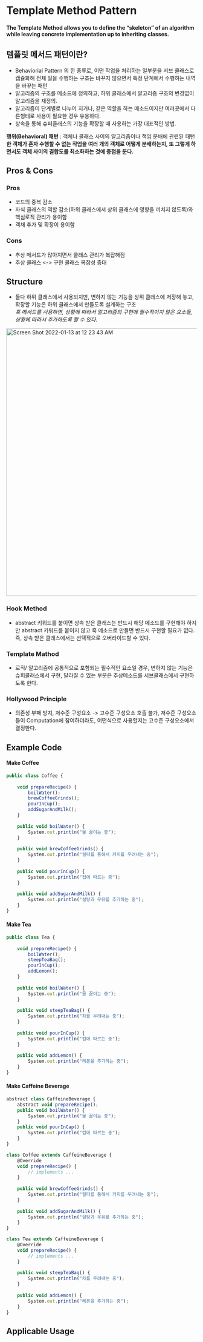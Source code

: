 # Template Method Pattern 

#### The Template Method allows you to define the “skeleton” of an algorithm while leaving concrete implementation up to inheriting classes.

## 템플릿 메서드 패턴이란?
- Behaviorial Pattern 의 한 종류로, 어떤 작업을 처리하는 일부분을 서브 클래스로 캡슐화해 전체 일을 수행하는 구조는 바꾸지 않으면서 특정 단계에서 수행하는 내역을 바꾸는 패턴
- 알고리즘의 구조를 메소드에 정의하고, 하위 클래스에서 알고리즘 구조의 변경없이 알고리즘을 재정의.
- 알고리즘이 단계별로 나누어 지거나, 같은 역할을 하는 메소드이지만 여러곳에서 다른형태로 사용이 필요한 경우 유용하다.
- 상속을 통해 슈퍼클래스의 기능을 확장할 때 사용하는 가장 대표적인 방법.

**행위(Behavioral) 패턴** :  객체나 클래스 사이의 알고리즘이나 책임 분배에 관련된 패턴 <br/>
**한 객체가 혼자 수행할 수 없는 작업을 여러 개의 객체로 어떻게 분배하는지, 또 그렇게 하면서도 객체 사이의 결합도를 최소화하는 것에 중점을 둔다.**



## Pros & Cons

### Pros

- 코드의 중복 감소 
- 자식 클래스의 역할 감소(하위 클래스에서 상위 클래스에 영향을 끼치지 않도록)와 핵심로직 관리가 용이함
- 객채 추가 및 확장이 용이함 

### Cons

- 추상 메서드가 많아지면서 클래스 관리가 복잡해짐
- 추상 클래스 <-> 구현 클래스 복잡성 증대 

## Structure 
- 둘다 하위 클래스에서 사용되지만, 변하지 않는 기능을 상위 클래스에 저장해 놓고, 확장할 기능은 하위 클래스에서 만들도록 설계하는 구조 <br/>
  *훅 메서드를 사용하면, 상황에 따라서 알고리즘의 구현에 필수적이지 않은 요소들, 상황에 따라서 추가하도록 할 수 있다.*
   


<img width="707" alt="Screen Shot 2022-01-13 at 12 23 43 AM" src="https://user-images.githubusercontent.com/84689488/149169371-d9570433-9889-4e46-b58f-aa723932339a.png">

### Hook Method
 - abstract 키워드를 붙이면 상속 받은 클래스는 반드시 해당 메소드를 구현해야 하지만 abstract 키워드를 붙이지 않고 훅 메소드로 만들면 반드시 구현할 필요가 없다. 즉, 상속 받은 클래스에서는 선택적으로 오버라이드할 수 있다.

### Template Mathod 
 - 로직/ 알고리즘에 공통적으로 포함되는 필수적인 요소일 경우, 변하지 않는 기능은 슈퍼클래스에서 구현, 달라질 수 있는 부분은 추상메소드를 서브클래스에서 구현하도록 한다.

### Hollywood Principle 
 - 의존성 부패 방지, 저수준 구성요소 -> 고수준 구성요소 호출 불가, 저수준 구성요소들이 Computation에 참여하더라도, 어떤식으로 사용할지는 고수준 구성요소에서 결정한다.

## Example Code

#### Make Coffee

```js
public class Coffee {
    
    void prepareRecipe() {
        boilWater();
        brewCoffeeGrinds();
        pourInCup();
        addSugarAndMilk();
    }
    
    public void boilWater() {
        System.out.println("물 끓이는 중");
    }
    
    public void brewCoffeeGrinds() {
        System.out.println("필터를 통해서 커피를 우려내는 중");
    }
    
    public void pourInCup() {
        System.out.println("컵에 따르는 중");
    }
    
    public void addSugarAndMilk() {
        System.out.println("설탕과 우유를 추가하는 중");
    }
}
```

#### Make Tea

```js
public class Tea {
    
    void prepareRecipe() {
        boilWater();
        steepTeaBag();
        pourInCup();
        addLemon();
    }
    
    public void boilWater() {
        System.out.println("물 끓이는 중");
    }
    
    public void steepTeaBag() {
        System.out.println("차를 우려내는 중");
    }
    
    public void pourInCup() {
        System.out.println("컵에 따르는 중");
    }
    
    public void addLemon() {
        System.out.println("레몬을 추가하는 중");
    }
}
```

#### Make Caffeine Beverage

```js
abstract class CaffeineBeverage {
    abstract void prepareRecipe();
    public void boilWater() {
        System.out.println("물 끓이는 중");
    }
    public void pourInCap() {
        System.out.println("컵에 따르는 중");
    }
} 

class Coffee extends CaffeineBeverage {
    @Override
    void prepareRecipe() {
        // implements ...
    }
    
    public void brewCoffeeGrinds() {
        System.out.println("필터를 통해서 커피를 우려내는 중");
    }
    
    public void addSugarAndMilk() {
        System.out.println("설탕과 우유를 추가하는 중");
    }
}

class Tea extends CaffeineBeverage {
    @Override
    void prepareRecipe() {
        // implements ...
    }
    
    public void steepTeaBag() {
        System.out.println("차를 우려내는 중");
    }
    
    public void addLemon() {
        System.out.println("레몬을 추가하는 중");
    }
}
```


## Applicable Usage

